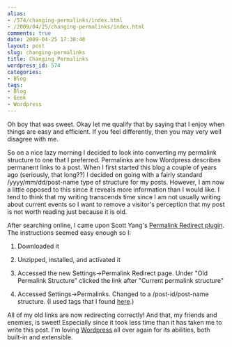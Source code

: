 ```yaml
---
alias:
- /574/changing-permalinks/index.html
- /2009/04/25/changing-permalinks/index.html
comments: true
date: 2009-04-25 17:30:40
layout: post
slug: changing-permalinks
title: Changing Permalinks
wordpress_id: 574
categories:
- Blog
tags:
- Blog
- Geek
- Wordpress
---
```


Oh boy that was sweet.  Okay let me qualify that by saying that I enjoy when things are easy and efficient.  If you feel differently, then you may very well disagree with me.

So on a nice lazy morning I decided to look into converting my permalink structure to one that I preferred.  Permalinks are how Wordpress describes permanent links to a post.  When I first started this blog a couple of years ago (seriously, that long??) I decided on going with a fairly standard /yyyy/mm/dd/post-name type of structure for my posts.  However, I am now a little opposed to this since it reveals more information than I would like.  I tend to think that my writing transcends time since I am not usually writing about current events so I want to remove a visitor's perception that my post is not worth reading just because it is old.

After searching online, I came upon Scott Yang's [Permalink Redirect plugin](http://scott.yang.id.au/code/permalink-redirect/).  The instructions seemed easy enough so I:




  1. Downloaded it


  2. Unzipped, installed, and activated it


  3. Accessed the new Settings->Permalink Redirect page.  Under "Old Permalink Structure" clicked the link after "Current permalink structure"


  4. Accessed Settings->Permalinks.  Changed to a /post-id/post-name structure.  (I used tags that I found [here](http://codex.wordpress.org/Using_Permalinks#Structure_Tags).)



All of my old links are now redirecting correctly!  And that, my friends and enemies, is sweet!  Especially since it took less time than it has taken me to write this post.  I'm loving [Wordpress](http://wordpress.org/) all over again for its abilities, both built-in and extensible.
